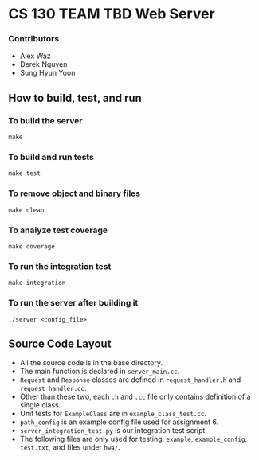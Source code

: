 # CS 130 TEAM TBD Web Server
### Contributors
* Alex Waz
* Derek Nguyen
* Sung Hyun Yoon

## How to build, test, and run

### To build the server
```
make
```

### To build and run tests
```
make test
```

### To remove object and binary files
```
make clean
```

### To analyze test coverage
```
make coverage
```

### To run the integration test
```
make integration
```

### To run the server after building it
```
./server <config_file>
```


## Source Code Layout
* All the source code is in the base directory.
* The main function is declared in `server_main.cc`.
* `Request` and `Response` classes are defined in `request_handler.h` and `request_handler.cc`.
* Other than these two, each `.h` and `.cc` file only contains definition of a single class.
* Unit tests for `ExampleClass` are in `example_class_test.cc`.
* `path_config` is an example config file used for assignment 6.
* `server_integration_test.py` is our integration test script.
* The following files are only used for testing: `example`, `example_config`, `test.txt`, and files under `hw4/`.
